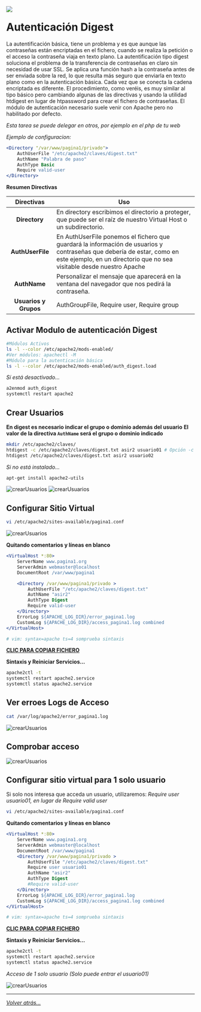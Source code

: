 <img src="/imagenes/MI-LICENCIA88x31.png" style="float: left; margin-right: 10px;" />

# Autenticación Digest

La autentificación básica, tiene un problema y es que aunque las contraseñas están encriptadas en el fichero, cuando se realiza la petición o el acceso la contraseña viaja en texto plano.
La autentificación tipo digest soluciona el problema de la transferencia de contraseñas en claro sin necesidad de usar SSL. 
Se aplica una función hash a la contraseña antes de ser enviada sobre la red, lo que resulta más seguro que enviarla en texto plano como en la autenticación básica. 
Cada vez que se conecta la cadena encriptada es diferente.
El procedimiento, como veréis, es muy similar al tipo básico pero cambiando algunas de las directivas y usando la utilidad htdigest en lugar de htpassword para crear el fichero de contraseñas. 
El módulo de autenticación necesario suele venir con Apache pero no habilitado por defecto. 

*Esta tarea se puede delegar en otros, por ejemplo en el php de tu web*

*Ejemplo de configuracion:*

```apache
<Directory "/var/www/pagina1/privado">
    AuthUserFile "/etc/apache2/claves/digest.txt"
    AuthName "Palabra de paso"
    AuthType Basic
    Require valid-user
</Directory>
```

**Resumen Directivas**

| Directivas | Uso |
|:-:|-|
| **Directory** | En directory escribimos el directorio a proteger, que puede ser el raíz de nuestro Virtual Host o un subdirectorio. |
| **AuthUserFile** | En AuthUserFile ponemos el fichero que guardará la información de usuarios y contraseñas que debería de estar, como en este ejemplo, en un directorio que no sea visitable desde nuestro Apache |
| **AuthName** | Personalizar el mensaje que aparecerá en la ventana del navegador que nos pedirá la contraseña. |
| **Usuarios y Grupos** | AuthGroupFile, Require user, Require group |


## Activar Modulo de autenticación Digest

```bash
#Módulos Activos
ls -l --color /etc/apache2/mods-enabled/
#Ver módulos: apachectl -M
#Módulo para la autenticación básica
ls -l --color /etc/apache2/mods-enabled/auth_digest.load
```

*Sí está desactivado...*

```bash
a2enmod auth_digest
systemctl restart apache2 
```

##  Crear Usuarios

**En digest es necesario indicar el grupo o dominio además del usuario**
**El valor de la directiva `AuthName` será el grupo o dominio indicado**

```bash
mkdir /etc/apache2/claves/
htdigest -c /etc/apache2/claves/digest.txt asir2 usuario01 # Opción -c SOLO PARA CREAR EL FICHERO 1ª Vez
htdigest /etc/apache2/claves/digest.txt asir2 usuario02
```

*Si no está instalado...*

```bash
apt-get install apache2-utils
```

![crearUsuarios](../../imagenes/apache2/crearUsuariosDigest.png)
![crearUsuarios](../../imagenes/apache2/ficheroDigest.jpg)

## Configurar Sitio Virtual

```bash
vi /etc/apache2/sites-available/pagina1.conf
```

![crearUsuarios](../../imagenes/apache2/configuracionDigest.jpg)

**Quitando comentarios y líneas en blanco**

```apache
<VirtualHost *:80>
	ServerName www.pagina1.org
	ServerAdmin webmaster@localhost
	DocumentRoot /var/www/pagina1

	<Directory /var/www/pagina1/privado >
		AuthUserFile "/etc/apache2/claves/digest.txt"
		AuthName "asir2"
		AuthType Digest
		Require valid-user
	</Directory>
	ErrorLog ${APACHE_LOG_DIR}/error_pagina1.log
	CustomLog ${APACHE_LOG_DIR}/access_pagina1.log combined
</VirtualHost>

# vim: syntax=apache ts=4 somprueba sintaxis
```

[**CLIC PARA COPIAR FICHERO**](./pagina1.conf)

**Sintaxis y Reiniciar Servicios...**

```bash
apache2ctl -t
systemctl restart apache2.service
systemctl status apache2.service
```

## Ver erroes Logs de Acceso

```bash
cat /var/log/apache2/error_pagina1.log
```

![crearUsuarios](../../imagenes/apache2/accesosLOGApache.jpg)


## Comprobar acceso

![crearUsuarios](../../imagenes/apache2/accesosComprobar.gif)

## Configurar sitio virtual para 1 solo usuario

Si solo nos interesa que acceda un usuario, utilizaremos: *Require user usuario01, en lugar de Require valid user*

```bash
vi /etc/apache2/sites-available/pagina1.conf
```

<!-- ![crearUsuarios](../../imagenes/apache2/configSitioVirtualAuten.jpg) -->

**Quitando comentarios y líneas en blanco**

```apache
<VirtualHost *:80>
	ServerName www.pagina1.org
	ServerAdmin webmaster@localhost
	DocumentRoot /var/www/pagina1
	<Directory /var/www/pagina1/privado >
		AuthUserFile "/etc/apache2/claves/digest.txt"
		Require user usuario01
		AuthName "asir2"
		AuthType Digest
		#Require valid-user
	</Directory>
	ErrorLog ${APACHE_LOG_DIR}/error_pagina1.log
	CustomLog ${APACHE_LOG_DIR}/access_pagina1.log combined
</VirtualHost>

# vim: syntax=apache ts=4 somprueba sintaxis
```
[**CLIC PARA COPIAR FICHERO**](./pagina1Solo1usuario.conf)

**Sintaxis y Reiniciar Servicios...**

```bash
apache2ctl -t
systemctl restart apache2.service
systemctl status apache2.service
```

*Acceso de 1 solo usuario (Solo puede entrar el usuario01)*

![crearUsuarios](../../imagenes/apache2/acceso1Usuario.gif)

__________________________
*[Volver atrás...](/README.md)*